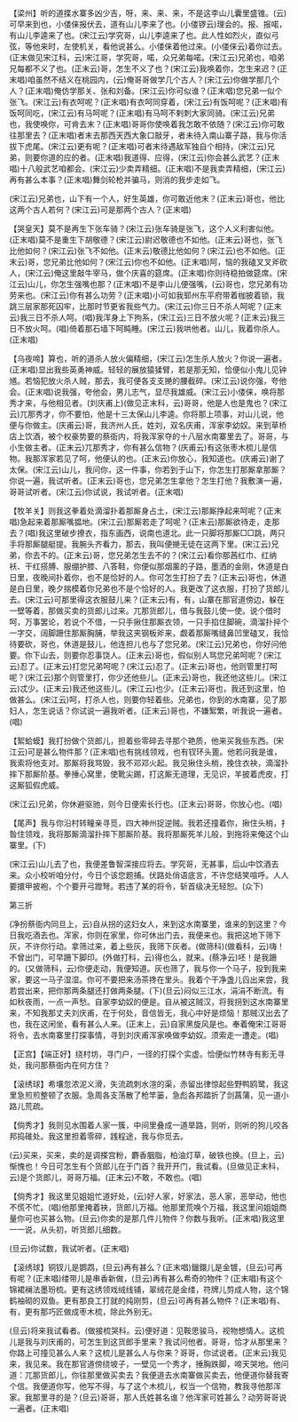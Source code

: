 <!-- { "loadSidebar": true } -->
【梁州】听的道揲水寨多凶少吉，呀，来、来、来，不是这李山儿囊里盛锥。(云)可早来到也，小偻俫报伏去，道有山儿李来了也。(小偻锣云)理会的。报、报喏，有山儿李逵来了也。(宋江云)学究哥，山儿李逵来了也。此人性如烈火，直似弓弦，等他来时，左使机关，看他说甚么。小偻俫着他过来。(小偻俫云)着你过去。(正末做见宋江科，云)宋江哥，学究哥，喏，众兄弟每喏。(宋江云)兄弟也，咱弟兄每都不义了也。(正末云)哥，怎生不义了也？(宋江云)我唤着你，怎生来迟？(正末唱)咱虽然不结义在桃园内，(云)俺哥哥做学几个古人？(宋江云)你做学那几个人？(正末唱)俺仿学那关、张和刘备。(宋江云)你可似谁？(正末唱)您兄弟一似个张飞。(宋江云)有衣呵呢？(正末唱)有衣呵同穿着，(宋江云)有饭呵呢？(正末唱)有饭呵同吃，(宋江云)有马呵呢？(正末唱)有马呵不剌刺大家同骑。(宋江云)兄弟也，我使唤你，可肯去末？(正末唱)哥哥你使唤着我怎敢不依随？(宋江云)你可敢往那里去？(正末唱)者末去那西天西大象口敲牙，者未待入南山寨子路，我与你活拔下虎尾。(宋江云)更有呢？(正末唱)可者末待遇敌军独自个相持，(宋江云)兄弟，则要你道的应的者。(正末唱)我道得、应得，(宋江云)你会甚么武艺？(正末唱)十八般武艺咱都会。(宋江云)少卖弄精细。(正末唱)不是我卖弄精细，(宋江云)再有甚么本事？(正末唱)舞剑轮枪并骗马，则消的我步走如飞。

(宋江云)兄弟也，山下有一个人，好生英雄，你可敢近他末？(正末云)哥也，他比这两个古人若何？(宋江云)可是那两个古人？(正末唱)

【哭皇天】莫不是再生下张车骑？(宋江云)张车骑是张飞，这个人义利害似他。(正末唱)莫不是重生下胡敬德？(宋江云)尉迟敬德也不如他。(正末云)哥也，张飞比他如何？(宋江云)张飞不如他。(正末云)敬德比他如何？(宋江云)也不如他。(正末云)哥，您兄弟比他如何？(宋江云)你也不如他。(正末唱)阿，恼的我磕叉叉斧砍人，(宋江云)俺这里敲牛宰马，做个庆喜的筵席。(正末唱)你则待稳拍做筵席。(宋江云)山儿，你怎生强嘴也那？(正末唱)不是李山儿便强嘴，(云)哥也，您兄弟有功劳来也。(宋江云)你有甚么功劳？(正末唱)小可如我郓州东平府带着枷披着锁，我跳三层家那死囚牢，比那时节更省我些气力。(宋江云)你三日不杀人呵呢？(正末云)我三日不杀人呵。(唱)我浑身上下拘系，(宋江云)三日不放火呢？(正末云)我三日不放火呵。(唱)倚着那石墙下呵盹睡。(宋江云)我哄他者。山儿，我着你杀人。(正末唱)

【乌夜啼】算也，听的道杀人放火偏精细，(宋江云)怎生杀人放火？你说一遍者。(正末唱)显出我些英勇神威。轻轻的展放猿猱臂，若是那无知，恰便似小鬼儿见钟馗。若恼犯放火杀人贼，那去，我可便各支支撧的腰截碎。(宋江云)说你强，夸他会。(正末唱)说我强，夸他会，男儿志气，显尽我雄威。(宋江云)小偻俫，唤将那秀才来，与他相见者。(刘庆甫上)(做见正末科，云)哥哥，他是人也是鬼也？(宋江云)兀那秀才，你不要怕，他是十三太保山儿李逵。你将那上项事，对山儿说，他便与你做主。(庆甫云)哥，我济州人氏，姓刘，双名庆甫，浑家李幼奴。来到草桥店上饮酒，被个权豪势要的蔡衙内，将我浑家夺的十八层水南寨里去了。哥哥，与小生做主者。(正末云)兀那秀才，你有甚么信物？(庆甫云)有这张枣木梳儿是信物。我那浑家若见了呵，他便认的也。(正末云)你放心，我知道也。(庆甫云)谢了太保。(宋江云)山儿，我问你，这一件事，你若到于山下，你怎生打那厮拿那厮？你说一遍，我试听者。(正末云)哥也，您兄弟怎生拿他？怎生打他？我敷演一遍，哥哥试听者。(宋江云)你试说，我试听者。(正末唱)

【牧羊关】则我这拳着处滴溜扑着那厮身占土，(宋江云)那厮挣起来呵呢？(正末唱)急起来着那厮嘴揾地。(宋江云)那厮若走了呵呢？(正末云)那厮欲待走，走那去？(唱)我这里破步撩衣，指东画西，说南也道北。此一只脚将那厮□□跳，两只手将那厮腿艇提。我腕头齐看力，那去，我叫便撧无徒在这两下里。(宋江云)兄弟，你去不的。(正末云)哥，您兄弟怎生去不的？(宋江云)看你那茜红巾、红纳袄、干红搭膊、服绷护膝、八答鞋，你便似那烟薰的子路，墨洒的金刚，休道是白日里，夜晚间扑着你，也不是恰好的人。你可怎生打扮了去？(正末云)哥也，休道是白日里，晚夕揣模着你兄弟也不是个恰好的人。我更改了这衣服，打扮了货郎儿去。(宋江云)可那里得这衣服鼓儿来？(正末云)有，有，山寨在那官道傍边，躲在一壁等着，那做买卖的货郎儿过来。兀那货郎儿，借与我鼓儿使一使。说个借时呵，万事罢论，若说个不借，一只手揪住那厮衣领，一只手掐住脚碗，滴溜扑捽个一字交，阔脚跚住那厮胸脯，举我这夹钢板斧来，觑着那厮嘴缝鼻凹里磕叉，我恰待要砍，哥也，休道是鼓儿，他连担儿也与了您兄弟。(宋江云)兄弟也，你好问他要。你下山去，则要你忍事饶人。(正末云)哥也，假似别人骂您兄弟呵呢？(宋江云)忍了。(正末云)打您兄弟呵呢？(宋江云)忍了。(正末云)哥也，他则管里打呵呢？(宋江云)那个则管里打，你少还他些儿。(正末云)哥也，我还他这些儿。(宋江云)忒少。(正末云)我还他这些儿。(宋江云)也少。(正末云)哥也，我还到这里，怕做甚么。(宋江云)呵，打杀人也，则要你轻着些。兄弟也，你到的水南寨，见了那妇人，怎生说话？你试说一遍我听者。(正末云)哥也，不嫌絮繁，听我说一遍者。(唱)

【絮蛤蟆】我打扮做个货郎儿，担着些零碎去寻那个艳质，他来买我些东西。(宋江云)可是甚么物件那？(正末唱)也有挑线领戏，也有钗环头篦。他若问我是谁，我索将他支对。那厮将我骂毁，我不邓邓火起。我见揪住头梢，挽住衣袂，滴溜扑摔下那厮阶基。拳捶心窝里，使靴尖踢，打这厮无道理，无见识，羊披着虎皮，打这厮狐假虎威。

(宋江云)兄弟，你休避驱驰，则今日便索长行也。(正末云)哥哥，你放心也。(唱)

【尾声】我与你沿村转疃亲寻觅，四大神州捉逆贼。我若还撞着你，揪住头梢，扌昝住领戏，我将那厮滴溜扑摔下那厮阶基。我将那厮死羊儿般，到拖将来俺这个山寨里。(下)

(宋江云)山儿去了也，我便差鲁智深接应将去。学究哥，无甚事，后山中饮酒去来。众小校听咱分付，今日个该您题捕。伏路处俏语底言，不许您结笑喧呼。人人要擐甲披袍，个个要开弓蹬弩。若违了某的将令，斩首级决无轻恕。(众下)


第三折

(净扮蔡衙内同旦上，云)自从拐的这妇女人，来到这水南寨里，谁来的到这里？今日我吃酒去也。浑家，你则在家里，你可休出门去，我便来也。我把这地下筛下灰，不许你行动。拿筛过来，着上些灰，我筛下灰者。(做筛科)(做看科，云)嗨！不曾出门，可早跚下脚印。(外做打科，云)得也么，就来。(蔡净云)呸！是我跚的。(又做筛科，云)你便走动，我便知道。灰也筛了，我与你一个马子，投到我来家，要这一马子湿湿。你可不要把来汤茶搀在里头。我着个干净盏儿舀出来尝，我若尝出来，把你那两条腿还打做两条腿。(下)(旦云)闷似三江水，涓涓不断流。有如秋夜雨，一点一声愁。自家李幼奴的便是。自从被这贼汉，将我拐到这水南寨里来，不知我那丈夫刘庆甫，在于何处，音信皆无，我心中好是烦恼！那贼汉出去了也，我在这闲坐，看有甚么人来。(正末上，云)自家黑旋风是也。奉着俺宋江哥哥将令，去水南寨里打探事情，寻到刘庆甫浑家唤做李幼奴。须索走一遭走。(唱)

【正宫】【端正好】绕村坊，寻门户，一径的打探个实虚。恰便似竹林寺有影无寻处，我问那蔡衙内在何方住？

【滚绣球】希壤忽浓泥义滑，失流疏刺水渲的渠，赤留出律惊起些野鸭鸥鹭，我这里急煎煎整顿了衣服。急周各支荡散了枪竿篓，急彪各邦踏折了剑菖蒲，见一道小路儿荒疏。

【倘秀才】我则见水围着人家一簇，中间里叠成一道旱路，则听，则听的狗儿咬各邦捣碓处。我这里担着零碎，践程途，我与你觅去。

(云)买来，买来，卖的是调搽宫粉，麝香胭脂，柏油灯草，破铁也换。(旦上，云)惭愧也！今日可怎生有个货郎儿在于门首？我开开门，我试看。(旦做见正末科，云)是个货郎儿，哥哥万福。(正末云)不敢，不敢也。(唱)

【倘秀才】我这里见姐姐忙道好处，(云)好人家，好家法，恶人家，恶举动，他也不慌不忙。(唱)他那里掩着袂，货郎儿万福。他那里荒唤个万福，我这里问姐姐商量你可也买甚么物。(旦云)你卖的是那几件儿物件？你数与我听。(正末唱)我这里一一说，从头初，听货郎儿细数。

(旦云)你试数，我试听者。(正末唱)

【滚绣球】铜钗儿是鹦鹉，(旦云)再有甚么？(正末唱)鑞鐶儿是金镀，(旦云)可再有呢？(正末唱)缕带儿是串香新做，(旦云)再有甚么希奇的物件？(正末唱)有这个锦裙襕法墨玢梳。更有这绣领戏绒线铺，翠绒花是金缕，符牌儿剪成人物，这个锦鹤袖砌的双鱼。更有那良工打就的纯刚剪，(旦云)可再有甚么物件？(正末唱)有、有，更有那巧匠做成枣木梳，除此外别无。

(旦云)将来我试看者。(做接梳哭科。云)便好道：见鞍思骏马，视物想情人。这梳儿是我与刘庆甫的，可怎生到这货郎手里来？我试问他者。哥哥，恰才从那里来？你路上可撞见甚么人来？这梳儿是甚么人与你来？哥哥，你试说者。(正末云)我见来，我见来。我在那官道傍绕坡子，一壁见一个秀才，捶胸跌脚，啼天哭地。他问道：兀那货郎儿，你往那里做买卖去？我便道去水南寨做买卖去，他便道你替我寄个信。我便道你写，他写不得，与了这个木梳儿，权当一个信物，教我寻他那浑家。我那里寻的是？(旦云)哥哥，那人氏姓甚名谁？他浑家可姓甚么？动劳哥哥说一遍者。(正末唱)

